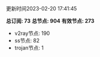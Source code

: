 更新时间2023-02-20 17:41:45

**总订阅: 73**
**总节点: 904**
**有效节点: 273**
- v2ray节点: 190
- ss节点: 82
- trojan节点: 1
